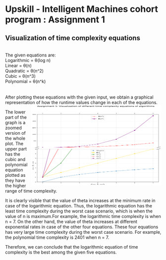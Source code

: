 # Upskill - Intelligent Machines cohort program : Assignment 1
## Visualization of time complexity equations

<br>
The given equations are:<br/>
Logarithmic = θ(log n)<br/>
Linear = θ(n)<br/>
Quadratic = θ(n^2)<br/>
Cubic = θ(n^3)<br/>
Polynomial = θ(n^k)<br/>
<br/>
<br/>
After plotting these equations with the given input, we obtain a graphical representation of how the runtime values change in each of the equations.

<img align="right" alt="plot" src="https://raw.githubusercontent.com/mrahmanniloy/IM-assignments/master/Assignment_1/plot_1.png" width="420" height="260"/>

The lower part of the graph is a zoomed version of the whole plot. The upper part has the cubic and polynomial equation plotted as they have the higher range of time complexity.

It is clearly visible that the value of theta increases at the minimum rate in case of the logarithmic equation. Thus, the logarithmic equation has the least time complexity during the worst case scenario, which is when the value of n is maximum.For example, the logarithmic time complexity is when n = 7. On the other hand, the value of theta increases at different exponential rates in case of the other four equations. These four equations has very large time complexity during the worst case scenario. For example, the polynomial time complexity is 2401 when n = 7.

Therefore, we can conclude that the logarithmic equation of time complexity is the best among the given five equations.